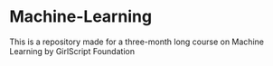 # Machine-Learning
This is a repository made for a three-month long course on Machine Learning by GirlScript Foundation
